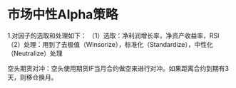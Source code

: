 # 市场中性Alpha策略

1.对因子的选取和处理如下：
（1）选取：净利润增长率，净资产收益率，RSI
（2）处理：用到了去极值（Winsorize），标准化（Standardize），中性化（Neutralize）处理

空头期货对冲：空头使用期货IF当月合约做空来进行对冲。如果距离合约到期有3天，则移仓换月。